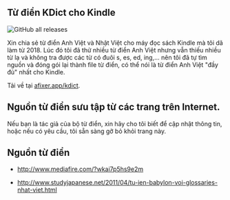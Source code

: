 Từ điển KDict cho Kindle
------------------
![GitHub all releases](https://img.shields.io/github/downloads/openhoangnc/kdict/total?style=for-the-badge)

Xin chia sẻ từ điển Anh Việt và Nhật Việt cho máy đọc sách Kindle mà tôi dã làm từ 2018.
Lúc đó tôi đã thử nhiều từ điển Anh Việt nhưng vẫn thiếu nhiều từ lạ và không tra được các từ có đuôi s, es, ed, ing,... 
nên tôi đã tự tìm nguồn và đóng gói lại thành file từ điển, có thể nói là từ điển Anh Việt "đầy đủ" nhất cho Kindle.

Tải về tại [afixer.app/kdict](afixer.app/kdict).

Nguồn từ điển sưu tập từ các trang trên Internet.
------------------

Nếu bạn là tác giả của bộ từ điển, xin hãy cho tôi biết để cập nhật thông tin,
hoặc nếu có yêu cầu, tôi sẵn sàng gỡ bỏ khỏi trang này.

Nguồn từ điển
------

- http://www.mediafire.com/?wkai7p5hs9e2m

- http://www.studyjapanese.net/2011/04/tu-ien-babylon-voi-glossaries-nhat-viet.html

